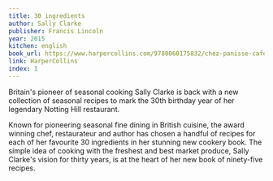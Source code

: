```yaml
---
title: 30 ingredients
author: Sally Clarke
publisher: Francis Lincoln
year: 2015
kitchen: english
book_url: https://www.harpercollins.com/9780060175832/chez-panisse-cafe-cookbook/
link: HarperCollins
index: 1
---
```


Britain's pioneer of seasonal cooking Sally Clarke is back with a new collection of seasonal recipes to mark the 30th birthday year of her legendary Notting Hill restaurant. 

Known for pioneering seasonal fine dining in British cuisine, the award winning chef, restaurateur and author has chosen a handful of recipes for each of her favourite 30 ingredients in her stunning new cookery book. The simple idea of cooking with the freshest and best market produce, Sally Clarke's vision for thirty years, is at the heart of her new book of ninety-five recipes.